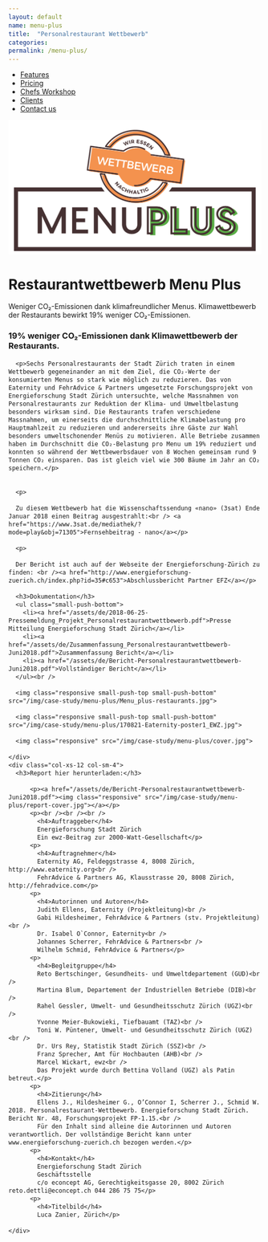 ```yaml
---
layout: default
name: menu-plus
title:  "Personalrestaurant Wettbewerb"
categories:
permalink: /menu-plus/
---
```


<div class="container hidden-xs">
  <div class="row">
    <div class="col-xs-12 text-center">
      <ul class="subNavigation">
      <a href="/app"><li>Features</li></a>
      <a href="/app/at-a-glance"><li>Pricing</li></a>
      <a href="/meals/workshop"><li>Chefs Workshop</li></a>
      <a href="/app/clients"><li class="current">Clients</li></a>
      <a href="/contact"><li>Contact us</li></a>
      </ul>
    </div>
  </div>
</div>

<div class="window" style="background-image: url('/img/case-study/menu-plus/background.jpg')">
  <div class="container">
    <div class="row">
      <div class="col-xs-12 col-sm-offset-3 col-sm-6 push-bottom push-top text-center">
        <img class="responsive" src="/img/case-study/menu-plus/Menu_plus-Wettbewerb_large.png">
      </div>
    </div>
  </div>
</div>

<div class="container">
  <div class="row small-push-top small-push-bottom">
    <div class="col-xs-12 text-center">
      <h1>Restaurantwettbewerb Menu Plus</h1>
    </div>
  </div>
  <div class="row small-push-bottom">
    <div class="col-xs-12 col-sm-offset-2 col-sm-8 col-md-offset-3 col-md-6 text-center">
      <p>Weniger CO₂-Emissionen dank klimafreundlicher Menus. Klimawettbewerb der Restaurants bewirkt 19% weniger CO₂-Emissionen.</p>
    </div>
  </div>

</div>

<div class="container">
  <div class="row push-top small-push-bottom">
    <div class="col-xs-12 col-sm-8 col-md-6">
      <h3>19% weniger CO₂-Emissionen dank Klimawettbewerb der Restaurants.</h3>
    </div>
  </div>

  <div class="row push-bottom">
    <div class="col-xs-12 col-sm-8">

      <p>Sechs Personalrestaurants der Stadt Zürich traten in einem Wettbewerb gegeneinander an mit dem Ziel, die CO₂-Werte der konsumierten Menus so stark wie möglich zu reduzieren. Das von Eaternity und FehrAdvice & Partners umgesetzte Forschungsprojekt von Energieforschung Stadt Zürich untersuchte, welche Massnahmen von Personalrestaurants zur Reduktion der Klima- und Umweltbelastung besonders wirksam sind. Die Restaurants trafen verschiedene Massnahmen, um einerseits die durchschnittliche Klimabelastung pro Hauptmahlzeit zu reduzieren und andererseits ihre Gäste zur Wahl besonders umweltschonender Menüs zu motivieren. Alle Betriebe zusammen haben im Durchschnitt die CO₂-Belastung pro Menu um 19% reduziert und konnten so während der Wettbewerbsdauer von 8 Wochen gemeinsam rund 9 Tonnen CO₂ einsparen. Das ist gleich viel wie 300 Bäume im Jahr an CO₂ speichern.</p>


      <p>

      Zu diesem Wettbewerb hat die Wissenschaftssendung «nano» (3sat) Ende Januar 2018 einen Beitrag ausgestrahlt:<br /> <a href="https://www.3sat.de/mediathek/?mode=play&obj=71305">Fernsehbeitrag - nano</a></p>

      <p>

      Der Bericht ist auch auf der Webseite der Energieforschung-Zürich zu finden: <br /><a href="http://www.energieforschung-zuerich.ch/index.php?id=35#c653">Abschlussbericht Partner EFZ</a></p>

      <h3>Dokumentation</h3>
      <ul class="small-push-bottom">
        <li><a href="/assets/de/2018-06-25-Pressemeldung_Projekt_Personalrestaurantwettbewerb.pdf">Presse Mitteilung Energieforschung Stadt Zürich</a></li>
        <li><a href="/assets/de/Zusammenfassung_Personalrestaurantwettbewerb-Juni2018.pdf">Zusammenfassung Bericht</a></li>
        <li><a href="/assets/de/Bericht-Personalrestaurantwettbewerb-Juni2018.pdf">Vollständiger Bericht</a></li>
      </ul><br />

      <img class="responsive small-push-top small-push-bottom" src="/img/case-study/menu-plus/Menu_plus-restaurants.jpg">

      <img class="responsive small-push-top small-push-bottom" src="/img/case-study/menu-plus/170821-Eaternity-poster1_EWZ.jpg">

      <img class="responsive" src="/img/case-study/menu-plus/cover.jpg">

    </div>
    <div class="col-xs-12 col-sm-4">
      <h3>Report hier herunterladen:</h3>

          <p><a href="/assets/de/Bericht-Personalrestaurantwettbewerb-Juni2018.pdf"><img class="responsive" src="/img/case-study/menu-plus/report-cover.jpg"></a></p>
          <p><br /><br /><br />
            <h4>Auftraggeber</h4>
            Energieforschung Stadt Zürich
            Ein ewz-Beitrag zur 2000-Watt-Gesellschaft</p>
          <p>
            <h4>Auftragnehmer</h4>
            Eaternity AG, Feldeggstrasse 4, 8008 Zürich, http://www.eaternity.org<br />
            FehrAdvice & Partners AG, Klausstrasse 20, 8008 Zürich, http://fehradvice.com</p>
          <p>
            <h4>Autorinnen und Autoren</h4>
            Judith Ellens, Eaternity (Projektleitung)<br />
            Gabi Hildesheimer, FehrAdvice & Partners (stv. Projektleitung)<br />
            Dr. Isabel O`Connor, Eaternity<br />
            Johannes Scherrer, FehrAdvice & Partners<br />
            Wilhelm Schmid, FehrAdvice & Partners</p>
          <p>
            <h4>Begleitgruppe</h4>
            Reto Bertschinger, Gesundheits- und Umweltdepartement (GUD)<br />
            Martina Blum, Departement der Industriellen Betriebe (DIB)<br />
            Rahel Gessler, Umwelt- und Gesundheitsschutz Zürich (UGZ)<br />
            Yvonne Meier-Bukowieki, Tiefbauamt (TAZ)<br />
            Toni W. Püntener, Umwelt- und Gesundheitsschutz Zürich (UGZ)<br />
            Dr. Urs Rey, Statistik Stadt Zürich (SSZ)<br />
            Franz Sprecher, Amt für Hochbauten (AHB)<br />
            Marcel Wickart, ewz<br />
            Das Projekt wurde durch Bettina Volland (UGZ) als Patin betreut.</p>
          <p>
            <h4>Zitierung</h4>
            Ellens J., Hildesheimer G., O’Connor I, Scherrer J., Schmid W. 2018. Personalrestaurant-Wettbewerb. Energieforschung Stadt Zürich. Bericht Nr. 48, Forschungsprojekt FP-1.15.<br />
            Für den Inhalt sind alleine die Autorinnen und Autoren verantwortlich. Der vollständige Bericht kann unter www.energieforschung-zuerich.ch bezogen werden.</p>
          <p>
            <h4>Kontakt</h4>
            Energieforschung Stadt Zürich
            Geschäftsstelle
            c/o econcept AG, Gerechtigkeitsgasse 20, 8002 Zürich reto.dettli@econcept.ch 044 286 75 75</p>
          <p>
            <h4>Titelbild</h4>
            Luca Zanier, Zürich</p>

    </div>

  </div>
</div>

<script src="https://ajax.googleapis.com/ajax/libs/jquery/1.11.3/jquery.min.js"></script>

<script src="/js/jquery.magnific-popup.min.js"></script>

<script src="/js/jquery.royalslider.min.js"></script>

<script src="/js/bootstrap.min.js"></script>

<script src="/js/icheck.min.js"></script>

<script src="/js/script.js"></script>
